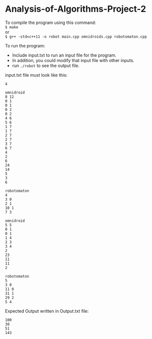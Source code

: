 # Analysis-of-Algorithms-Project-2

To compile the program using this command: 
</br> `$ make` </br>
or
</br> `$ g++ -std=c++11 -o robot main.cpp omnidroids.cpp robotomaton.cpp`

To run the program:
- Include input.txt to run an input file for the program.
- In addition, you could modify that input file with other inputs. 
- run `./robot` to see the output file.

input.txt file must look like this:
```
4

omnidroid
8 12
0 1
0 1
0 2
0 2
4 6
5 6
1 7
1 7
2 7
2 7
3 7
6 7
4
2
6
24
14
5
3
6

robotomaton
4
3 0
2 1
10 1
7 3

omnidroid
5 5
0 1
0 1
1 4
2 3
3 4
2
23
11
11
2

robotomaton
5
3 0
11 0
31 1
29 2
5 4
```

Expected Output written in Output.txt file:
```
100
30
51
143
```
